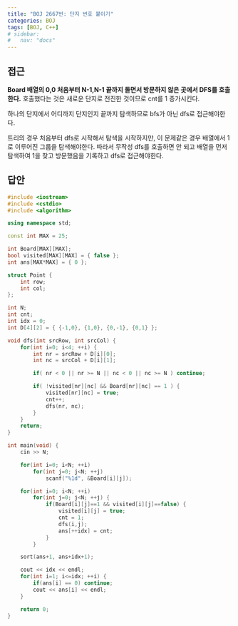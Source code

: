 ```yaml
---
title: "BOJ 2667번: 단지 번호 붙이기"
categories: BOJ
tags: [BOJ, C++]
# sidebar:
#   nav: "docs"
---
```


## 접근

**Board 배열의 0,0 처음부터 N-1,N-1 끝까지 돌면서 방문하지 않은 곳에서 DFS를 호출한다.** 호출했다는 것은 새로운 단지로 전진한 것이므로 cnt를 1 증가시킨다. 

하나의 단지에서 어디까지 단지인지 끝까지 탐색하므로 bfs가 아닌 dfs로 접근해야한다.

트리의 경우 처음부터 dfs로 시작해서 탐색을 시작하지만, 이 문제같은 경우 배열에서 1로 이루어진 그룹을 탐색해야한다. 따라서 무작성 dfs를 호출하면 안 되고 배열을 먼저 탐색하여 1을 찾고 방문했음을 기록하고 dfs로 접근해야한다.

## 답안

```cpp
#include <iostream>
#include <cstdio>
#include <algorithm>

using namespace std;

const int MAX = 25;

int Board[MAX][MAX];
bool visited[MAX][MAX] = { false };
int ans[MAX*MAX] = { 0 };

struct Point {
    int row;
    int col;
};

int N;
int cnt;
int idx = 0;
int D[4][2] = { {-1,0}, {1,0}, {0,-1}, {0,1} };

void dfs(int srcRow, int srcCol) {
    for(int i=0; i<4; ++i) {
        int nr = srcRow + D[i][0];
        int nc = srcCol + D[i][1];

        if( nr < 0 || nr >= N || nc < 0 || nc >= N ) continue;

        if( !visited[nr][nc] && Board[nr][nc] == 1 ) {
            visited[nr][nc] = true;
            cnt++;
            dfs(nr, nc);
        }
    }
    return;
}

int main(void) {
    cin >> N;

    for(int i=0; i<N; ++i)
        for(int j=0; j<N; ++j)
            scanf("%1d", &Board[i][j]);

    for(int i=0; i<N; ++i)
        for(int j=0; j<N; ++j) {
            if(Board[i][j]==1 && visited[i][j]==false) {
                visited[i][j] = true;
                cnt = 1;
                dfs(i,j);
                ans[++idx] = cnt;
            }
        }

    sort(ans+1, ans+idx+1);

    cout << idx << endl;
    for(int i=1; i<=idx; ++i) {
        if(ans[i] == 0) continue;
        cout << ans[i] << endl;
    }

    return 0;
}
```
